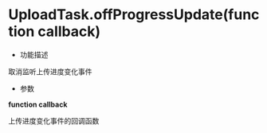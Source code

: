 # UploadTask.offProgressUpdate(function callback)

- 功能描述

取消监听上传进度变化事件

- 参数

**function callback**

上传进度变化事件的回调函数
